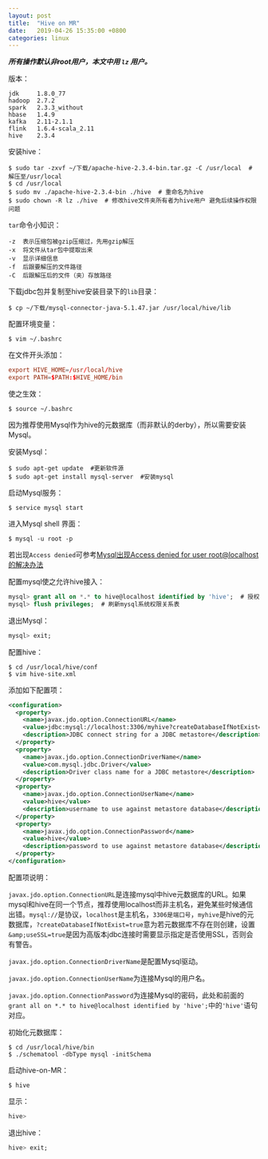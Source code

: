 ```yaml
---
layout: post
title:  "Hive on MR"
date:   2019-04-26 15:35:00 +0800
categories: linux
---
```

***所有操作默认非root用户，本文中用 `lz` 用户。***

版本：

```
jdk     1.8.0_77
hadoop  2.7.2
spark   2.3.3_without
hbase   1.4.9
kafka   2.11-2.1.1
flink   1.6.4-scala_2.11
hive    2.3.4
```

安装hive：

```shell
$ sudo tar -zxvf ~/下载/apache-hive-2.3.4-bin.tar.gz -C /usr/local  # 解压至/usr/local
$ cd /usr/local
$ sudo mv ./apache-hive-2.3.4-bin ./hive  # 重命名为hive
$ sudo chown -R lz ./hive  # 修改hive文件夹所有者为hive用户 避免后续操作权限问题
```

`tar`命令小知识：

```
-z  表示压缩包被gzip压缩过，先用gzip解压
-x  将文件从tar包中提取出来
-v  显示详细信息
-f  后跟要解压的文件路径
-C  后跟解压后的文件（夹）存放路径
```

下载jdbc包并复制至hive安装目录下的`lib`目录：

```shell
$ cp ~/下载/mysql-connector-java-5.1.47.jar /usr/local/hive/lib
```

配置环境变量：

```shell
$ vim ~/.bashrc
```

在文件开头添加：

```conf
export HIVE_HOME=/usr/local/hive
export PATH=$PATH:$HIVE_HOME/bin
```

使之生效：

```shell
$ source ~/.bashrc
```

因为推荐使用Mysql作为hive的元数据库（而非默认的derby），所以需要安装Mysql。

安装Mysql：

```shell
$ sudo apt-get update  #更新软件源
$ sudo apt-get install mysql-server  #安装mysql
```

启动Mysql服务：

```shell
$ service mysql start
```

进入Mysql shell 界面：

```shell
$ mysql -u root -p
```

若出现`Access denied`可参考[Mysql出现Access denied for user root@localhost的解决办法](https://www.cocobolo.top/linux/2019/04/25/Mysql%E5%87%BA%E7%8E%B0Access-denied-for-user-root@localhost%E7%9A%84%E8%A7%A3%E5%86%B3%E5%8A%9E%E6%B3%95.html)

配置mysql使之允许hive接入：
```SQL
mysql> grant all on *.* to hive@localhost identified by 'hive';  # 授权数据库所有表的所有权限给hive用户，@前的hive指hive用户，by后面的'hive'指hive-site.xml中配置的jdbc连接密码
mysql> flush privileges;  # 刷新mysql系统权限关系表
```

退出Mysql：
```SQL
mysql> exit;
```

配置hive：

```shell
$ cd /usr/local/hive/conf
$ vim hive-site.xml
```

添加如下配置项：

```XML
<configuration>
  <property>
    <name>javax.jdo.option.ConnectionURL</name>
    <value>jdbc:mysql://localhost:3306/myhive?createDatabaseIfNotExist=true&amp;useSSL=true</value>
    <description>JDBC connect string for a JDBC metastore</description>
  </property>
  <property>
    <name>javax.jdo.option.ConnectionDriverName</name>
    <value>com.mysql.jdbc.Driver</value>
    <description>Driver class name for a JDBC metastore</description>
  </property>
  <property>
    <name>javax.jdo.option.ConnectionUserName</name>
    <value>hive</value>
    <description>username to use against metastore database</description>
  </property>
  <property>
    <name>javax.jdo.option.ConnectionPassword</name>
    <value>hive</value>
    <description>password to use against metastore database</description>
  </property>
</configuration>
```

配置项说明：  

`javax.jdo.option.ConnectionURL`是连接mysql中hive元数据库的URL。如果mysql和hive在同一个节点，推荐使用localhost而非主机名，避免某些时候通信出错。`mysql://`是协议，`localhost`是主机名，`3306是端口号`，`myhive`是hive的元数据库，`?createDatabaseIfNotExist=true`意为若元数据库不存在则创建，设置`&amp;useSSL=true`是因为高版本jdbc连接时需要显示指定是否使用SSL，否则会有警告。  

`javax.jdo.option.ConnectionDriverName`是配置Mysql驱动。  

`javax.jdo.option.ConnectionUserName`为连接Mysql的用户名。

`javax.jdo.option.ConnectionPassword`为连接Mysql的密码，此处和前面的`grant all on *.* to hive@localhost identified by 'hive';`中的`'hive'`语句对应。

初始化元数据库：

```shell
$ cd /usr/local/hive/bin
$ ./schematool -dbType mysql -initSchema
```

启动hive-on-MR：

```shell
$ hive
```

显示：

```SQL
hive> 
```

退出hive：

```SQL
hive> exit;
```




